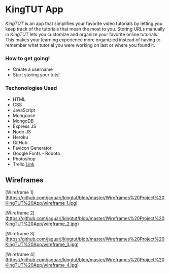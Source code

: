 # KingTUT App

_KingTUT_ is an app that simplifies your favorite video tutorials by letting you keep track of the tutorials that mean the most to you.
Storing URLs manually in _KingTUT_ lets you customize and organize your favorite online tutorials.
This makes your learning experience more organizied instead of having to remember what tutorial you were working on last or where you found it.

### How to get going!
* Create a username
* Start storing your tuts!

### Techonologies Used

* HTML
* CSS
* JavaScript
* Mongoose
* MongoDB
* Express JS
* Node JS
* Heroku
* GitHub
* Favicon Generator
* Google Fonts - Roboto
* Photoshop
* Trello
[Link](https://trello.com/b/fGJ9x6c7/kingtut-app)

## Wireframes

[Wireframe 1] (https://github.com/jaguarj/kingtut/blob/master/Wireframes%20Project%20KingTUT%20App/wireframe_1.jpg)

[Wireframe 2] (https://github.com/jaguarj/kingtut/blob/master/Wireframes%20Project%20KingTUT%20App/wireframe_2.jpg)

[Wireframe 3] (https://github.com/jaguarj/kingtut/blob/master/Wireframes%20Project%20KingTUT%20App/wireframe_3.jpg)

[Wireframe 4] (https://github.com/jaguarj/kingtut/blob/master/Wireframes%20Project%20KingTUT%20App/wireframe_4.jpg)



